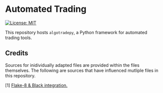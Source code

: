 # Automated Trading

[![License: MIT](https://img.shields.io/badge/license-MIT-blue.svg )](https://raw.githubusercontent.com/petioptrv/automated-trading/cicd-fixes/LICENSE.txt)

This repository hosts `algotradepy`, a Python framework for automated trading tools.

## Credits

Sources for inidividually adapted files are provided within the files themselves. The following are
sources that have influenced mutliple files in this repository.

[1] [Flake-8 & Black integration.](https://ljvmiranda921.github.io/notebook/2018/06/21/precommits-using-black-and-flake8/)